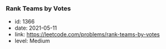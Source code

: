 ### Rank Teams by Votes

* id: 1366
* date: 2021-05-11
* link: https://leetcode.com/problems/rank-teams-by-votes
* level: Medium
